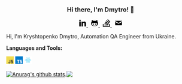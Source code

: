 <h3 align="center">
    Hi there, I'm Dmytro! 👋
</h3>

<p align="center">
    <a href="https://www.linkedin.com/in/kryshtopenko">
        <img src="https://raw.githubusercontent.com/dkryshtopenko/dkryshtopenko/master/icons/linkedin.svg" width=20px height=20px alt="linkedin: zain-patel">
    </a>&nbsp;
    <a href="https://github.com/dkryshtopenko">
        <img src="https://raw.githubusercontent.com/dkryshtopenko/dkryshtopenko/master/icons/github.svg" width=20px height=20px alt="github: mzjp2">
    </a>&nbsp;
    <a href="https://stackexchange.com/users/9438261/kryshtop">
        <img src="https://raw.githubusercontent.com/dkryshtopenko/dkryshtopenko/master/icons/stackoverflow.svg" width=20px height=20px alt="stackoverflow">
    </a>&nbsp;
    <a href="mailto:kryshtopenko.dmytro@gmail.com">
        <img src="https://raw.githubusercontent.com/dkryshtopenko/dkryshtopenko/master/icons/mail.svg" width=20px height=20px alt="email">
    </a>
</p>

Hi, I'm Kryshtopenko Dmytro, Automation QA Engineer from Ukraine.

**Languages and Tools:**

<code><img height="20" src="https://raw.githubusercontent.com/github/explore/80688e429a7d4ef2fca1e82350fe8e3517d3494d/topics/javascript/javascript.png"></code>
<code><img height="20" src="https://raw.githubusercontent.com/github/explore/80688e429a7d4ef2fca1e82350fe8e3517d3494d/topics/typescript/typescript.png"></code>
<code><img height="20" src="https://raw.githubusercontent.com/github/explore/80688e429a7d4ef2fca1e82350fe8e3517d3494d/topics/react/react.png"></code>

<a href="https://github.com/anuraghazra/github-readme-stats">
  <img align="center" src="https://github-readme-stats.vercel.app/api?username=dkryshtopenko&show_icons=true&include_all_commits=true" alt="Anurag's github stats" />
</a>
<a href="https://github.com/anuraghazra/github-readme-stats">
  <!-- Change the `github-readme-stats.anuraghazra1.vercel.app` to `github-readme-stats.vercel.app`  -->
  <img align="center" src="https://github-readme-stats.vercel.app/api/top-langs/?username=dkryshtopenko&layout=compact" />
</a>
